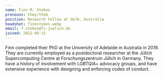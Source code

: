 ```yaml
---
name: Finn M. Stokes
pronouns: they/them
position: Research Fellow at UofA, Australia
headshot: finnstokes.webp
email: f.stokes@fz-juelich.de
joined: 2022-09-15
---
```

Finn completed their PhD at the University of Adelaide in Australia in 2018.
They are currently employed as a postdoctoral researcher at the Jülich
Supercomputing Centre at Forschungszentrum Jülich in Germany. They have a
history of involvement with LGBTQIA+ advocacy groups, and have extensive experience
with designing and enforcing codes of conduct.
